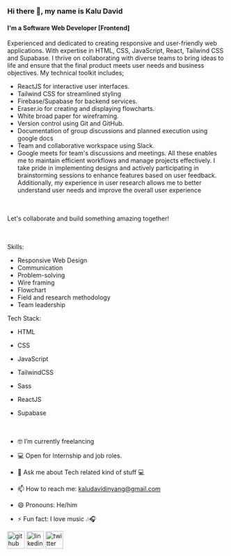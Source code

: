 ### Hi there 👋, my name is Kalu David
#### I'm a Software Web Developer [Frontend]

Experienced and dedicated to creating responsive and user-friendly web applications. With expertise in HTML, CSS, JavaScript, React, Tailwind CSS and Supabase. 
I thrive on collaborating with diverse teams to bring ideas to life and ensure that the final product meets user needs and business objectives.
My technical toolkit includes;
- ReactJS for interactive user interfaces.
- Tailwind CSS for streamlined styling
- Firebase/Supabase for backend services.
- Eraser.io for creating and displaying flowcharts.
- White broad paper for wireframing.
- Version control using Git and GitHub.
- Documentation of group discussions and planned execution using google docs
- Team and collaborative workspace using Slack.
- Google meets for team's discussions and meetings.
All these enables me to maintain efficient workflows and manage projects effectively.
I take pride in implementing designs and actively participating in brainstorming sessions to enhance features based on user feedback. Additionally, my experience in user research allows me to better understand user needs and improve the overall user experience

<br> <br>
Let's collaborate and build something amazing together!
<br><br>
<be><br>

Skills: 
- Responsive Web Design
- Communication
- Problem-solving
- Wire framing
- Flowchart
- Field and research methodology
- Team leadership


Tech Stack:
- HTML
- CSS
- JavaScript
- TailwindCSS
- Sass
- ReactJS
- Supabase
<br><br>
<be><br>


- 🤓 I’m currently freelancing
- 💻 Open for Internship and job roles.  
- 💬 Ask me about Tech related kind of stuff 💻 
- 📫 How to reach me: kaludavidinyang@gmail.com 
- 😄 Pronouns: He/him 
- ⚡ Fun fact: I love music 🎶🎧 


[<img src='https://cdn.jsdelivr.net/npm/simple-icons@3.0.1/icons/github.svg' alt='github' height='40'>](https://github.com/KaluDavid)  [<img src='https://cdn.jsdelivr.net/npm/simple-icons@3.0.1/icons/linkedin.svg' alt='linkedin' height='40'>](https://www.linkedin.com/in/https://www.linkedin.com/in/kalu-david-a2771723a//)  [<img src='https://cdn.jsdelivr.net/npm/simple-icons@3.0.1/icons/twitter.svg' alt='twitter' height='40'>](https://twitter.com/thedavidkalu)  
